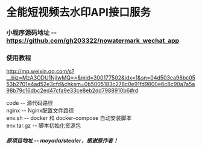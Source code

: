 # 全能短视频去水印API接口服务
### 小程序源码地址 -- https://github.com/gh203322/nowatermark_wechat_app

### 使用教程  
http://mp.weixin.qq.com/s?__biz=MzA3ODU1NjIwMQ==&mid=300177502&idx=1&sn=04d503ca98bc0553b2701e4ad52e3cfd&chksm=0b5005183c278c0e91fd9800e6c8c90a7a5a98b79c16dbc2ed47cfa9e33ce8eb2dd7988910b6#rd

code -- 源代码路径  
nginx -- Nginx配置文件路径  
env.sh -- docker 和 docker-compose 自动安装脚本  
env.tar.gz -- 脚本初始化资源包  

##### 原项目地址 -- moyada/stealer，感谢原作者！
